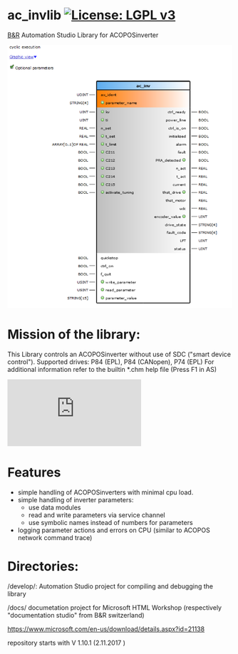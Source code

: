 # ac_invlib [![License: LGPL v3](https://img.shields.io/badge/License-LGPL%20v3-blue.svg)](https://www.gnu.org/licenses/lgpl-3.0)
[B&amp;R](https://www.br-automation.com) Automation Studio Library for ACOPOSinverter

![ac_inv()](https://github.com/hilch/ac_invlib/blob/master/Screenshot1.PNG)


# Mission of the library:

This Library controls an ACOPOSinverter without use of SDC ("smart device control"). Supported drives: P84 (EPL), P84 (CANopen), P74 (EPL) 
For additional information refer to the builtin *.chm help file (Press F1 in AS)

![Online-help](https://github.com/hilch/ac_invlib/tree/master/develop/Logical/Libraries/ac_invlib/Help/Libac_invlib.chm)

# Features
* simple handling of ACOPOSinverters with minimal cpu load.
* simple handling of inverter parameters:
  * use data modules
  * read and write parameters via service channel
  * use symbolic names instead of numbers for parameters
* logging parameter actions and errors on CPU (similar to ACOPOS network command trace)

# Directories:

/develop/:
Automation Studio project for compiling and debugging the library

/docs/
documetation project for Microsoft HTML Workshop (respectively "documentation studio" from B&amp;R switzerland)

https://www.microsoft.com/en-us/download/details.aspx?id=21138


repository starts with V 1.10.1 (2.11.2017 )


